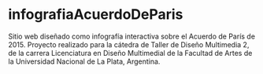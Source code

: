 # infografiaAcuerdoDeParis
Sitio web diseñado como infografía interactiva sobre el Acuerdo de París de 2015. Proyecto realizado para la cátedra de Taller de Diseño Multimedia 2, de la carrera Licenciatura en Diseño Multimedial de la Facultad de Artes de la Universidad Nacional de La Plata, Argentina.
